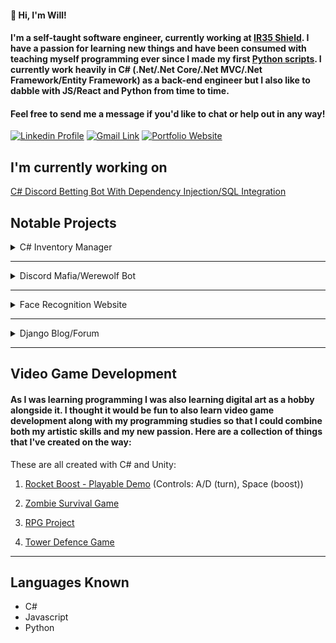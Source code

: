 #### 👋 Hi, I'm Will!

<h4>I'm a self-taught software engineer, currently working at <a target="_blank" href="https://www.ir35shield.co.uk/">IR35 Shield</a>. I have a passion for learning new things and have been consumed with teaching myself programming ever since I made my first <a target="_blank" href="https://github.com/WillCorrigan/automatetheboringstuffpython">Python scripts</a>. I currently work heavily in C# (.Net/.Net Core/.Net MVC/.Net Framework/Entity Framework) as a back-end engineer but I also like to dabble with JS/React and Python from time to time.</h4>


#### Feel free to send me a message if you'd like to chat or help out in any way!

[![Linkedin Profile](https://img.shields.io/badge/LinkedIn-%230077B5.svg?&style=flat-square&logo=linkedin&logoColor=white)](https://www.linkedin.com/in/william-corrigan-8a3434a0/)
[![Gmail Link](https://img.shields.io/badge/-Gmail-c14438?style=flat-square&amp;logo=Gmail&amp;logoColor=white&amp)](mailto:wcorrigan90@gmail.com)
[![Portfolio Website](https://img.shields.io/badge/-Portfolio-green)](https://www.willcorrigandev.com)


## I'm currently working on

<a target="_blank" href="https://github.com/WillCorrigan/DiscordBettingBot">C# Discord Betting Bot With Dependency Injection/SQL Integration</a>






## Notable Projects



<!-- C# Inventory Manager -->
<details>
<summary>C# Inventory Manager</summary>
<br>
When I knew I wanted to be a professional software engineer, I decided to start to focus on skills that would make myself employable and so started to learn how to access databases and design software with real world uses. In my old career, we used an outdated inventory manager and so I wanted to create something that could do a better job than the old piece of software we used at that time.

* Languages/Frameworks Used
  * C#
  * .Net Framework
  * Object Oriented Programming
  * SQL
  
<a target="_blank" href="https://github.com/WillCorrigan/InventoryManager">Github Link</a>

</details>

---
<!-- Discord Mafia Bot -->
<details>
<summary>Discord Mafia/Werewolf Bot</summary>
<br>
I created a bot for the popular app <a href="https://discord.com/">Discord</a>. This bot was coded in Python and utilises the Discord API and asynchronous Python to play the social party game of Mafia/Werewolf. Please see the readme for more information!

* Languages/Frameworks Used
  * Python/Asynchronous Python
  * Discord API
  * Object Oriented Programming
  
<a href="https://github.com/WillCorrigan/Discord-Bot-Testing">Github Link</a>

</details>

---
<!-- Face Recognition API -->

<details>
<summary>Face Recognition Website</summary>
<br>
This is a website that utilises React/Node.js/Express.js/PostgreSQL. It allows a user to register to the website (which is stored in the database and their password is encrypted with <a href="https://www.npmjs.com/package/bcrypt">Bcrypt</a>). Once in the website a user is able to paste a link to an image of a face in a search box. This image is then displayed on the website automatically and a face recognition API (<a href="https://www.clarifai.com/">Clarifai</a>) is contacted (this provides bounding box co-ordinates for a face in an image). I use CSS to render these co-ordinates to display a box around the image highlighting the face. If a face is detected, the user's score is updated.

* Languages/Frameworks Used
  * Javascript
  * React
  * Node/Express
  * PostgreSQL
  
<a href="https://github.com/WillCorrigan/facerecognitionapi">Github Link</a>

<a href="https://smartface-wc.herokuapp.com/">Website Link</a>

</details>

---

<!-- Django Blog -->

<details>
<summary>Django Blog/Forum</summary>
<br>
When I started learning Python, I very much wanted to learn how to create websites. At the time, I was part of a forum community that was using an extremely outdated forum with no real functionality. I thought that I would take it upon myself to create a better environment to talk in by creating a forum using my newly developing programming skills. 
<br>
Thus, I took it upon myself to learn a very popular Python framework (Django). I started by creating a blog, as I was following a tutorial to get to grips with it but as soon as I learnt that I started progressing on to make the forum itself. I created most of it and enabled user registration (with a database to store usernames/passwords/posts etc) and it was largely completed. I never got around to promoting it, as I left the community shortly after, but I learnt a lot in the process.
<br>
  
* Languages/Frameworks Used
  * Python
  * Django
  * SQLite
  
<a href="https://github.com/WillCorrigan/Collection-of-programming-unsorted/tree/master/django_project">Github Link</a>
</details>

---

## Video Game Development
#### As I was learning programming I was also learning digital art as a hobby alongside it. I thought it would be fun to also learn video game development along with my programming studies so that I could combine both my artistic skills and my new passion. Here are a collection of things that I've created on the way:

These are all created with C# and Unity:

 1. <a target="_blank" href="https://sharemygame.com/@Holyflare/~cbd864e6-db6a-9036-9024-9397e0e52498">Rocket Boost - Playable Demo</a> (Controls: A/D (turn), Space (boost))
  
 2. <a target="_blank" href="https://github.com/WillCorrigan/6_Zombie_Runner">Zombie Survival Game</a>
 
 3. <a target="_blank" href="https://github.com/WillCorrigan/RPG-Project">RPG Project</a>
 
 4. <a target="_blank" href="https://github.com/WillCorrigan/RealmRush">Tower Defence Game</a> 
 
---

## Languages Known

* C#
* Javascript
* Python
